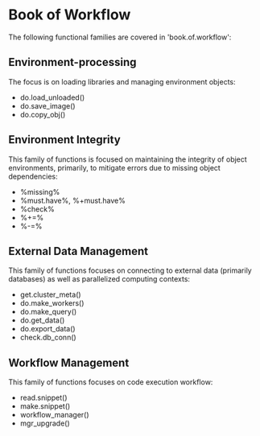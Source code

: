 # Book of Workflow

The following functional families are covered in 'book.of.workflow':

## Environment-processing

The focus is on loading libraries and managing environment objects:

-   do.load_unloaded()
-   do.save_image()
-   do.copy_obj()

## Environment Integrity

This family of functions is focused on maintaining the integrity of object environments, primarily, to mitigate errors due to missing object dependencies:

-   %missing%
-   %must.have%, %+must.have%
-   %check%
-   %+=%
-   %-=%

## External Data Management

This family of functions focuses on connecting to external data (primarily databases) as well as parallelized computing contexts:

-   get.cluster_meta()
-   do.make_workers()
-   do.make_query()
-   do.get_data()
-   do.export_data()
-   check.db_conn()

## Workflow Management

This family of functions focuses on code execution workflow:

-   read.snippet()
-   make.snippet()
-   workflow_manager()
-   mgr_upgrade()
